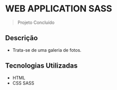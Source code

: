 # WEB APPLICATION SASS  

> Projeto Concluído  

## Descrição  

- Trata-se de uma galeria de fotos.  

## Tecnologias Utilizadas  

- HTML  
- CSS SASS  

